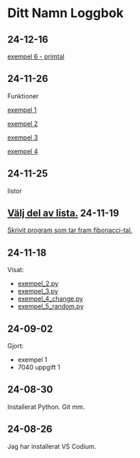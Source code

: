 Ditt Namn Loggbok
==================
24-12-16
-----------
[exempel 6 - primtal](7080_funktioner/ex_6_primtal.py)

24-11-26
-----------
Funktioner

[exempel 1](7080_funktioner/ex_1.py)

[exempel 2](7080_funktioner/ex_2.py)

[exempel 3](7080_funktioner/ex_3.py)

[exempel 4](7080_funktioner/ex_4.py)

24-11-25
-----------
listor

[Välj del av lista.](7100_listor/exempel_7_slice.py)
24-11-19
---------
[Skrivit program som tar fram fibonacci-tal.](7100_listor/fibonacci.py)

24-11-18
------------
Visat:

* [exempel_2.py](7100_listor/exempel_2.py)
* [exempel_3.py](7100_listor/exempel_3.py)
* [exempel_4_change.py](7100_listor/exempel_4_change.py)
* [exempel_5_random.py](7100_listor/exempel_5_random.py)

24-09-02
--------
Gjort:

* exempel 1
* 7040 uppgift 1

24-08-30
---------
Installerat Python. Git mm.

24-08-26
-------------
Jag har installerat VS Codium.